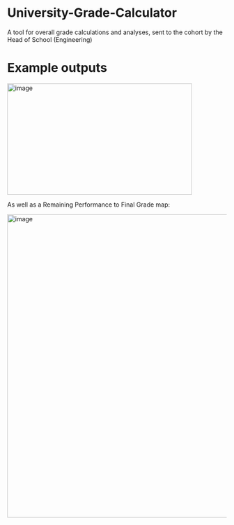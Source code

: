 # University-Grade-Calculator
A tool for overall grade calculations and analyses, sent to the cohort by the Head of School (Engineering)





# Example outputs

<img width="424" height="255" alt="image" src="https://github.com/user-attachments/assets/cc8a558e-5ec1-4e10-ae66-50fb240e4701" />

As well as a Remaining Performance to Final Grade map:

<img width="1086" height="695" alt="image" src="https://github.com/user-attachments/assets/c372de49-b6e2-417d-8004-99919f0c7576" />
